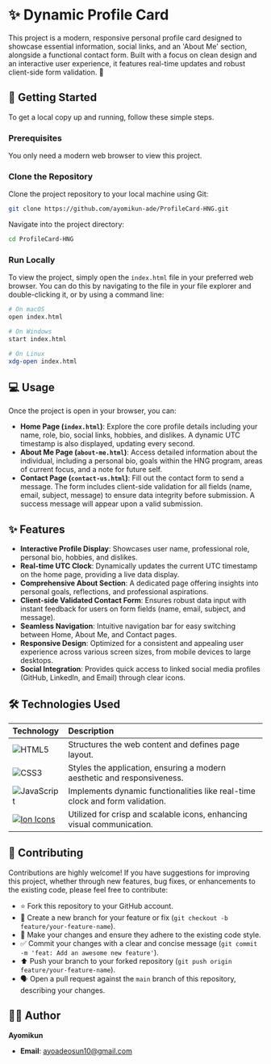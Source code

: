 # ✨ Dynamic Profile Card

This project is a modern, responsive personal profile card designed to showcase essential information, social links, and an 'About Me' section, alongside a functional contact form. Built with a focus on clean design and an interactive user experience, it features real-time updates and robust client-side form validation. 🚀

## 🚀 Getting Started

To get a local copy up and running, follow these simple steps.

### Prerequisites

You only need a modern web browser to view this project.

### Clone the Repository

Clone the project repository to your local machine using Git:

```bash
git clone https://github.com/ayomikun-ade/ProfileCard-HNG.git
```

Navigate into the project directory:

```bash
cd ProfileCard-HNG
```

### Run Locally

To view the project, simply open the `index.html` file in your preferred web browser. You can do this by navigating to the file in your file explorer and double-clicking it, or by using a command line:

```bash
# On macOS
open index.html

# On Windows
start index.html

# On Linux
xdg-open index.html
```

## 💻 Usage

Once the project is open in your browser, you can:

- **Home Page (`index.html`)**: Explore the core profile details including your name, role, bio, social links, hobbies, and dislikes. A dynamic UTC timestamp is also displayed, updating every second.
- **About Me Page (`about-me.html`)**: Access detailed information about the individual, including a personal bio, goals within the HNG program, areas of current focus, and a note for future self.
- **Contact Page (`contact-us.html`)**: Fill out the contact form to send a message. The form includes client-side validation for all fields (name, email, subject, message) to ensure data integrity before submission. A success message will appear upon a valid submission.

## ✨ Features

- **Interactive Profile Display**: Showcases user name, professional role, personal bio, hobbies, and dislikes.
- **Real-time UTC Clock**: Dynamically updates the current UTC timestamp on the home page, providing a live data display.
- **Comprehensive About Section**: A dedicated page offering insights into personal goals, reflections, and professional aspirations.
- **Client-side Validated Contact Form**: Ensures robust data input with instant feedback for users on form fields (name, email, subject, and message).
- **Seamless Navigation**: Intuitive navigation bar for easy switching between Home, About Me, and Contact pages.
- **Responsive Design**: Optimized for a consistent and appealing user experience across various screen sizes, from mobile devices to large desktops.
- **Social Integration**: Provides quick access to linked social media profiles (GitHub, LinkedIn, and Email) through clear icons.

## 🛠️ Technologies Used

| Technology                                                                                                                             | Description                                                                  |
| :------------------------------------------------------------------------------------------------------------------------------------- | :--------------------------------------------------------------------------- |
| ![HTML5](https://img.shields.io/badge/HTML5-E34F26?style=for-the-badge&logo=html5&logoColor=white)                                     | Structures the web content and defines page layout.                          |
| ![CSS3](https://img.shields.io/badge/CSS3-1572B6?style=for-the-badge&logo=css3&logoColor=white)                                        | Styles the application, ensuring a modern aesthetic and responsiveness.      |
| ![JavaScript](https://img.shields.io/badge/JavaScript-F7DF1E?style=for-the-badge&logo=javascript&logoColor=black)                      | Implements dynamic functionalities like real-time clock and form validation. |
| [![Ion Icons](https://img.shields.io/badge/Ionicons-3880FF?style=for-the-badge&logo=ionic&logoColor=white)](https://ionic.io/ionicons) | Utilized for crisp and scalable icons, enhancing visual communication.       |

## 🤝 Contributing

Contributions are highly welcome! If you have suggestions for improving this project, whether through new features, bug fixes, or enhancements to the existing code, please feel free to contribute:

- ⭐ Fork this repository to your GitHub account.
- 🌿 Create a new branch for your feature or fix (`git checkout -b feature/your-feature-name`).
- 📝 Make your changes and ensure they adhere to the existing code style.
- ✅ Commit your changes with a clear and concise message (`git commit -m 'feat: Add an awesome new feature'`).
- ⬆️ Push your branch to your forked repository (`git push origin feature/your-feature-name`).
- 🗣️ Open a pull request against the `main` branch of this repository, describing your changes.

## 🧑‍💻 Author

**Ayomikun**

- **Email**: [ayoadeosun10@gmail.com](mailto:ayoadeosun10@gmail.com)
